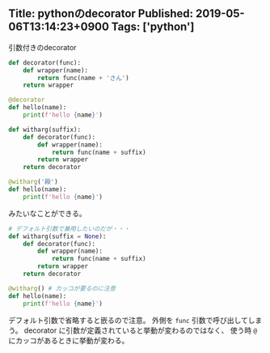 Title: pythonのdecorator
Published: 2019-05-06T13:14:23+0900
Tags: ['python']
---

引数付きのdecorator

```python
def decorator(func):
    def wrapper(name):
        return func(name + 'さん')
    return wrapper

@decorator
def hello(name):
    print(f'hello {name}')
```

```python
def witharg(suffix):
    def decorator(func):
        def wrapper(name):
            return func(name + suffix)
        return wrapper
    return decorator

@witharg('殿')
def hello(name):
    print(f'hello {name}')
```

みたいなことができる。

```python
# デフォルト引数で兼用したいのだが・・・
def witharg(suffix = None):
    def decorator(func):
        def wrapper(name):
            return func(name + suffix)
        return wrapper
    return decorator

@witharg() # カッコが要るのに注意
def hello(name):
    print(f'hello {name}')
```

デフォルト引数で省略すると嵌るので注意。
外側を `func` 引数で呼び出してしまう。
decorator に引数が定義されていると挙動が変わるのではなく、
使う時 `@` にカッコがあるときに挙動が変わる。
